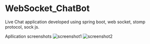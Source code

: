 # WebSocket_ChatBot
Live Chat application developed using spring boot, web socket, stomp protocol, sock js.

Apllication screenshots
![screenshot1](https://user-images.githubusercontent.com/45992565/64587459-15d3ea00-d3bd-11e9-997b-14c7e0849f07.JPG)
![screenshot2](https://user-images.githubusercontent.com/45992565/64587461-15d3ea00-d3bd-11e9-8667-5b20a5c65f2f.JPG)
